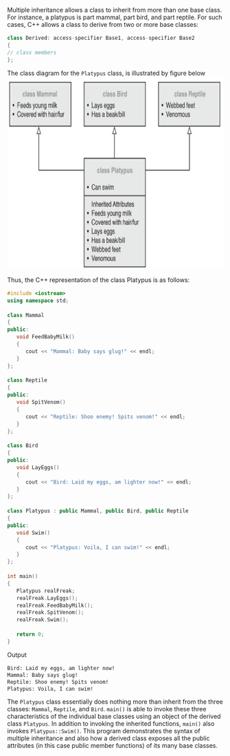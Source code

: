 [//]: # (### Multiple Inheritance)

Multiple inheritance  allows a class to inherit from more than one base class. For instance, a platypus is part mammal, part bird, and part reptile. For such cases, C++ allows a class to derive from two or more base classes:

```cpp
class Derived: access-specifier Base1, access-specifier Base2
{
// class members
};
```

The class diagram for the `Platypus` class, is illustrated by figure below
![Platypus Class](platypus.png)

Thus, the C++ representation of the class Platypus is as follows:

```cpp
#include <iostream>
using namespace std;

class Mammal
{
public:
   void FeedBabyMilk()
   {
      cout << "Mammal: Baby says glug!" << endl;
   }
};

class Reptile
{
public:
   void SpitVenom()
   {
      cout << "Reptile: Shoo enemy! Spits venom!" << endl;
   }
};

class Bird
{
public:
   void LayEggs()
   {
      cout << "Bird: Laid my eggs, am lighter now!" << endl;
   }
};

class Platypus : public Mammal, public Bird, public Reptile
{
public:
   void Swim()
   {
      cout << "Platypus: Voila, I can swim!" << endl;
   }
};

int main() 
{
   Platypus realFreak;
   realFreak.LayEggs();
   realFreak.FeedBabyMilk();
   realFreak.SpitVenom();
   realFreak.Swim();

   return 0;
}
```

Output

```
Bird: Laid my eggs, am lighter now! 
Mammal: Baby says glug! 
Reptile: Shoo enemy! Spits venom! 
Platypus: Voila, I can swim!
```

The `Platypus` class essentially does nothing more than inherit from the three classes: `Mammal`, `Reptile`, and `Bird`. `main()` is able to invoke these three characteristics of the individual base classes using an object of the derived class `Platypus`. In addition to invoking the inherited functions, `main()` also invokes `Platypus::Swim()`. This program demonstrates the syntax of multiple inheritance and also how a derived class exposes all the public attributes (in this case public member functions) of its many base classes.

